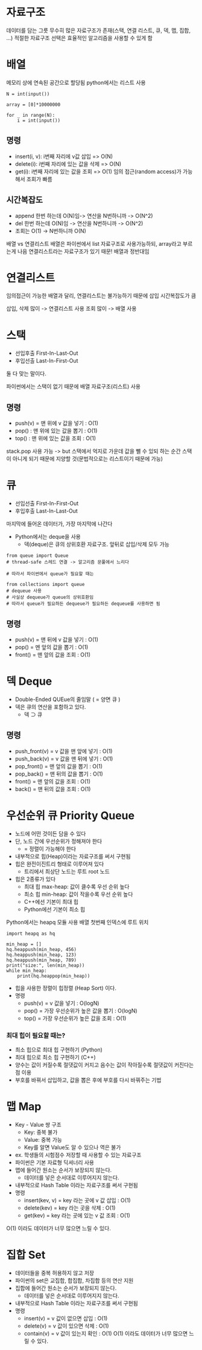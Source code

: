 # 자료구조
데이터를 담는 그릇
무수히 많은 자료구조가 존재(스택, 연결 리스트, 큐, 덱, 맵, 집합, ...)
적절한 자료구조 선택은 효율적인 알고리즘을 사용할 수 있게 함

# 배열
메모리 상에 연속된 공간으로 할당됨
python에서는 리스트 사용

```
N = int(input())

array = [0]*10000000

for _ in range(N):
    i = int(input()) 
```
    
## 명령
- insert(i, v): i번째 자리에 v값 삽입 => O(N)
- delete(i): i번째 자리에 있는 값을 삭제 => O(N)
- get(i): i번째 자리에 있는 값을 조회 => O(1)
임의 접근(random access)가 가능해서 조회가 빠름

## 시간복잡도 
- append 한번 하는데 O(N)임-> 연산을 N번하니까 -> O(N^2)
- del 한번 하는데 O(N)임 -> 연산을 N번하니까 -> O(N^2) 
- 조회는 O(1) -> N번하니까 O(N)
    
배열 vs 연결리스트
배열은 파이썬에서 list 자료구조로 사용가능하되, array라고 부르는게 나음
연결리스트라는 자료구조가 있기 때문!
배열과 정반대임

# 연결리스트
임의접근이 가능한 배열과 달리, 연결리스트는 불가능하기 때문에 삽입 시간복잡도가 큼

삽입, 삭제 많이 -> 연결리스트 사용
조회 많이 -> 배열 사용

# 스택
- 선입후출 First-In-Last-Out
- 후입선출 Last-In-First-Out

둘 다 맞는 말이다.

파이썬에서는 스택이 없기 때문에 배열 자료구조(리스트) 사용

## 명령
- push(v) = 맨 위에 v 값을 넣기 : O(1)
- pop() : 맨 위에 있는 값을 뽑기 : O(1)
- top() : 맨 위에 있는 값을 조회 : O(1)

stack.pop 사용 가능 -> but 스택에서 억지로 가운데 값을 뺄 수 있되 하는 순간 스택이 아니게 되기 때문에 지양할 것(문법적으로는 리스트이기 때문에 가능)

# 큐
- 선입선출 First-In-First-Out
- 후입후출 Last-In-Last-Out

마지막에 들어온 데이터가, 가장 마지막에 나간다

- Python에서는 deque을 사용
    - 덱(deque)은 큐의 상위호환 자료구조. 앞뒤로 삽입/삭제 모두 가능
```
from queue import Queue
# thread-safe 스레드 연결 -> 알고리즘 문풀에서 느리다

# 따라서 파이썬에서 queue가 필요할 때는

from collections import queue
# dequeue 사용
# 사실상 dequeue가 queue의 상위호환임
# 따라서 queue가 필요하든 dequeue가 필요하든 dequeue를 사용하면 됨
```

## 명령
- push(v) = 맨 뒤에 v 값을 넣기 : O(1)
- pop() = 멘 앞의 값을 뽑기 : O(1)
- front() = 맨 앞의 값을 조회 : O(1)

# 덱 Deque
- Double-Ended QUEue의 줄임말 ( = 양면 큐 )
- 덱은 큐의 연산을 포함하고 있다.
    - 덱 ⊃ 큐 
## 명령
- push_front(v) = v 값을 맨 앞에 넣기 : O(1)
- push_back(v) = v 값을 맨 뒤에 넣기 : O(1)
- pop_front() = 맨 앞의 값을 뽑기 : O(1)
- pop_back() = 맨 뒤의 값을 뽑기 : O(1)
- front() = 맨 앞의 값을 조회 : O(1)
- back() = 맨 뒤의 값을 조회 : O(1)

# 우선순위 큐 Priority Queue
- 노드에 어떤 것이든 담을 수 있다
- 단, 노드 간에 우선순위가 정해져야 한다
    - = 정렬이 가능해야 한다
- 내부적으로 힙(Heap)이라는 자료구조를 써서 구현됨
- 힙은 완전이진트리 형태로 이루어져 있다
    - 트리에서 최상단 노드는 루트 root 노드
- 힙은 2종류가 있다
    - 최대 힙 max-heap: 값이 클수록 우선 순위 높다
    - 최소 힙 min-heap: 값이 작을수록 우선 순위 높다
    - C++에선 기본이 최대 힙
    - Python에선 기본이 최소 힙

Python에서는 heapq 모듈 사용
배열 첫번째 인덱스에 루트 위치
```
import heapq as hq

min_heap = []
hq.heappush(min_heap, 456)
hq.heappush(min_heap, 123)
hq.heappush(min_heap, 789)
print("size:", len(min_heap))
while min_heap:
    print(hq.heappop(min_heap))
```
- 힙을 사용한 정렬이 힙정렬 (Heap Sort) 이다.
- 명령
    - push(v) = v 값을 넣기 : O(logN)
    - pop() = 가장 우선순위가 높은 값을 뽑기 : O(logN)
    - top() = 가장 우선순위가 높은 값을 조회 : O(1)

### 최대 힙이 필요할 때는?

- 최소 힙으로 최대 힙 구현하기 (Python)
- 최대 힙으로 최소 힙 구현하기 (C++)
- 양수는 값이 커질수록 절댓값이 커지고 음수는 값이 작아질수록 절댓값이 커진다는 점 이용
- 부호를 바꿔서 삽입하고, 값을 뽑은 후에 부호를 다시 바꿔주는 기법

# 맵 Map
- Key - Value 쌍 구조
    - Key: 중복 불가
    - Value: 중복 가능
    - Key를 알면 Value도 알 수 있으나 역은 불가
- ex. 학생들의 시험점수 저장할 때 사용할 수 있는 자료구조
- 파이썬은 기본 자료형 딕셔너리 사용
- 맵에 들어간 원소는 순서가 보장되지 않는다.
    - 데이터를 넣은 순서대로 이루어지지 않는다.
- 내부적으로 Hash Table 이라는 자료구조를 써서 구현됨
- 명령
    - insert(kev, v) = key 라는 곳에 v 값 삽입 : O(1)
    - delete(kev) = key 라는 곳을 삭제 : O(1)
    - get(kev) = key 라는 곳에 있는 v 값 조회 : O(1)

O(1) 이라도 데이터가 너무 많으면 느릴 수 있다.

# 집합 Set
- 데이터들을 중복 허용하지 않고 저장
- 파이썬의 set은 교집합, 합집합, 차집합 등의 연산 지원
- 집합에 들어간 원소는 순서가 보장되지 않는다.
    - 데이터를 넣은 순서대로 이루어지지 않는다.
- 내부적으로 Hash Table 이라는 자료구조를 써서 구현됨
- 명령
    - insert(v) = v 값이 없으면 삽입 : O(1)
    - delete(v) = v 값이 있으면 삭제 : O(1)
    - contain(v) = v 값이 있는지 확인 : O(1)
O(1) 이라도 데이터가 너무 많으면 느릴 수 있다.


